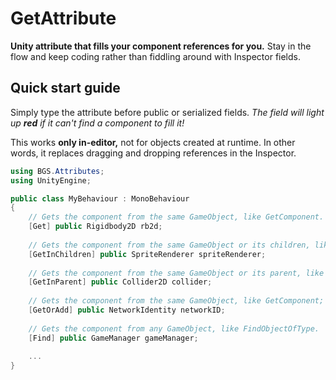 # GetAttribute
**Unity attribute that fills your component references for you.**
Stay in the flow and keep coding rather than fiddling around with Inspector fields.

## Quick start guide
Simply type the attribute before public or serialized fields. _The field will light up **red** if it can't find a component to fill it!_

This works **only in-editor,** not for objects created at runtime. In other words, it replaces dragging and dropping references in the Inspector.

```c#
using BGS.Attributes;
using UnityEngine;

public class MyBehaviour : MonoBehaviour
{
    // Gets the component from the same GameObject, like GetComponent.
    [Get] public Rigidbody2D rb2d;
    
    // Gets the component from the same GameObject or its children, like GetComponentInChildren.
    [GetInChildren] public SpriteRenderer spriteRenderer;
    
    // Gets the component from the same GameObject or its parent, like GetComponentInParent.
    [GetInParent] public Collider2D collider;
    
    // Gets the component from the same GameObject, like GetComponent; if none found, adds it.
    [GetOrAdd] public NetworkIdentity networkID;
    
    // Gets the component from any GameObject, like FindObjectOfType.
    [Find] public GameManager gameManager;
    
    ...
}
```
